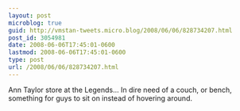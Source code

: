 ```yaml
---
layout: post
microblog: true
guid: http://vmstan-tweets.micro.blog/2008/06/06/828734207.html
post_id: 3054981
date: 2008-06-06T17:45:01-0600
lastmod: 2008-06-06T17:45:01-0600
type: post
url: /2008/06/06/828734207.html
---
```

Ann Taylor store at the Legends... In dire need of a couch, or bench, something for guys to sit on instead of hovering around.
